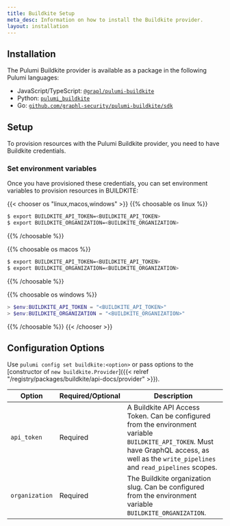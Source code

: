 ```yaml
---
title: Buildkite Setup
meta_desc: Information on how to install the Buildkite provider.
layout: installation
---
```


## Installation

The Pulumi Buildkite provider is available as a package in the following Pulumi languages:

* JavaScript/TypeScript: [`@grapl/pulumi-buildkite`](https://www.npmjs.com/package/@grapl/pulumi-buildkite)
* Python: [`pulumi_buildkite`](https://pypi.org/project/pulumi-buildkite/)
* Go: [`github.com/graphl-security/pulumi-buildkite/sdk`](https://pkg.go.dev/github.com/grapl-security/pulumi-buildkite/sdk)

## Setup

To provision resources with the Pulumi Buildkite provider, you need to have
Buildkite credentials.

### Set environment variables

Once you have provisioned these credentials, you can set environment
variables to provision resources in BUILDKITE:

{{< chooser os "linux,macos,windows" >}}
{{% choosable os linux %}}

```bash
$ export BUILDKITE_API_TOKEN=<BUILDKITE_API_TOKEN>
$ export BUILDKITE_ORGANIZATION=<BUILDKITE_ORGANIZATION>
```

{{% /choosable %}}

{{% choosable os macos %}}

```bash
$ export BUILDKITE_API_TOKEN=<BUILDKITE_API_TOKEN>
$ export BUILDKITE_ORGANIZATION=<BUILDKITE_ORGANIZATION>
```

{{% /choosable %}}

{{% choosable os windows %}}

```powershell
> $env:BUILDKITE_API_TOKEN = "<BUILDKITE_API_TOKEN>"
> $env:BUILDKITE_ORGANIZATION = "<BUILDKITE_ORGANIZATION>"
```

{{% /choosable %}}
{{< /chooser >}}

## Configuration Options

Use `pulumi config set buildkite:<option>` or pass options to the [constructor of `new buildkite.Provider`]({{< relref "/registry/packages/buildkite/api-docs/provider" >}}).

| Option          | Required/Optional | Description                                                                                                       |
|-----------------|-------------------|-------------------------------------------------------------------------------------------------------------------|
| `api_token`     | Required          | A Buildkite API Access Token. Can be configured from the environment variable `BUILDKITE_API_TOKEN`. Must have GraphQL access, as well as the `write_pipelines` and `read_pipelines` scopes. |
| `organization`  | Required          | The Buildkite organization slug. Can be configured from the environment variable `BUILDKITE_ORGANIZATION`. |
